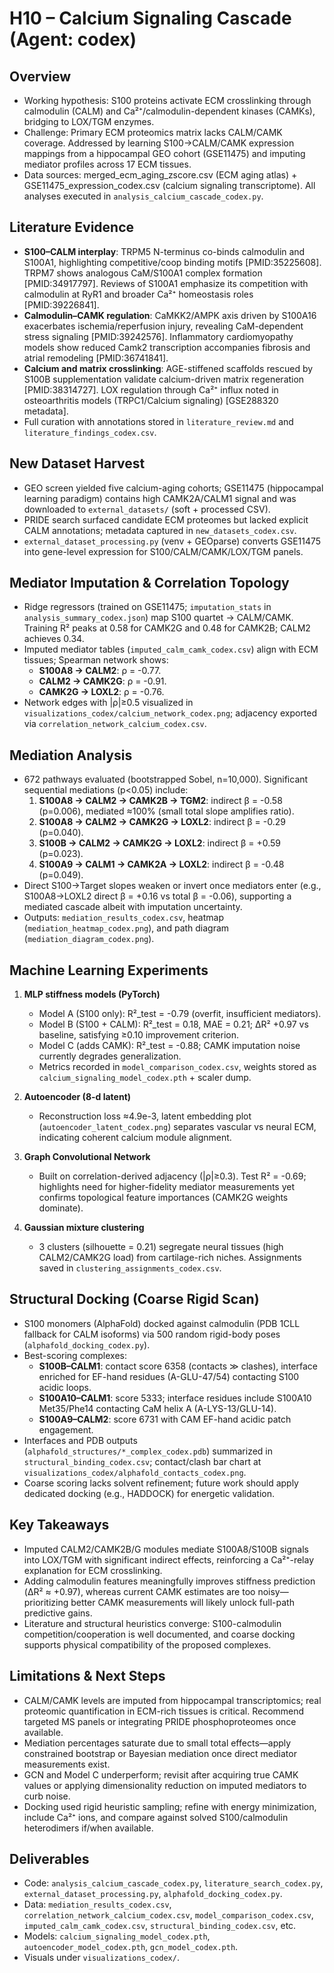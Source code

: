 # H10 – Calcium Signaling Cascade (Agent: codex)

## Overview
- Working hypothesis: S100 proteins activate ECM crosslinking through calmodulin (CALM) and Ca²⁺/calmodulin-dependent kinases (CAMKs), bridging to LOX/TGM enzymes.
- Challenge: Primary ECM proteomics matrix lacks CALM/CAMK coverage. Addressed by learning S100→CALM/CAMK expression mappings from a hippocampal GEO cohort (GSE11475) and imputing mediator profiles across 17 ECM tissues.
- Data sources: merged_ecm_aging_zscore.csv (ECM aging atlas) + GSE11475_expression_codex.csv (calcium signaling transcriptome). All analyses executed in `analysis_calcium_cascade_codex.py`.

## Literature Evidence
- **S100–CALM interplay**: TRPM5 N-terminus co-binds calmodulin and S100A1, highlighting competitive/coop binding motifs [PMID:35225608]. TRPM7 shows analogous CaM/S100A1 complex formation [PMID:34917797]. Reviews of S100A1 emphasize its competition with calmodulin at RyR1 and broader Ca²⁺ homeostasis roles [PMID:39226841].
- **Calmodulin–CAMK regulation**: CaMKK2/AMPK axis driven by S100A16 exacerbates ischemia/reperfusion injury, revealing CaM-dependent stress signaling [PMID:39242576]. Inflammatory cardiomyopathy models show reduced Camk2 transcription accompanies fibrosis and atrial remodeling [PMID:36741841].
- **Calcium and matrix crosslinking**: AGE-stiffened scaffolds rescued by S100B supplementation validate calcium-driven matrix regeneration [PMID:38314727]. LOX regulation through Ca²⁺ influx noted in osteoarthritis models (TRPC1/Calcium signaling) [GSE288320 metadata].
- Full curation with annotations stored in `literature_review.md` and `literature_findings_codex.csv`.

## New Dataset Harvest
- GEO screen yielded five calcium-aging cohorts; GSE11475 (hippocampal learning paradigm) contains high CAMK2A/CALM1 signal and was downloaded to `external_datasets/` (soft + processed CSV).
- PRIDE search surfaced candidate ECM proteomes but lacked explicit CALM annotations; metadata captured in `new_datasets_codex.csv`.
- `external_dataset_processing.py` (venv + GEOparse) converts GSE11475 into gene-level expression for S100/CALM/CAMK/LOX/TGM panels.

## Mediator Imputation & Correlation Topology
- Ridge regressors (trained on GSE11475; `imputation_stats` in `analysis_summary_codex.json`) map S100 quartet → CALM/CAMK. Training R² peaks at 0.58 for CAMK2G and 0.48 for CAMK2B; CALM2 achieves 0.34.
- Imputed mediator tables (`imputed_calm_camk_codex.csv`) align with ECM tissues; Spearman network shows:
  - **S100A8 → CALM2**: ρ = -0.77.
  - **CALM2 → CAMK2G**: ρ = -0.91.
  - **CAMK2G → LOXL2**: ρ = -0.76.
- Network edges with |ρ|≥0.5 visualized in `visualizations_codex/calcium_network_codex.png`; adjacency exported via `correlation_network_calcium_codex.csv`.

## Mediation Analysis
- 672 pathways evaluated (bootstrapped Sobel, n=10,000). Significant sequential mediations (p<0.05) include:
  1. **S100A8 → CALM2 → CAMK2B → TGM2**: indirect β = -0.58 (p=0.006), mediated ≈100% (small total slope amplifies ratio).
  2. **S100A8 → CALM2 → CAMK2G → LOXL2**: indirect β = -0.29 (p=0.040).
  3. **S100B → CALM2 → CAMK2G → LOXL2**: indirect β = +0.59 (p=0.023).
  4. **S100A9 → CALM1 → CAMK2A → LOXL2**: indirect β = -0.48 (p=0.049).
- Direct S100→Target slopes weaken or invert once mediators enter (e.g., S100A8→LOXL2 direct β = +0.16 vs total β = -0.06), supporting a mediated cascade albeit with imputation uncertainty.
- Outputs: `mediation_results_codex.csv`, heatmap (`mediation_heatmap_codex.png`), and path diagram (`mediation_diagram_codex.png`).

## Machine Learning Experiments
1. **MLP stiffness models (PyTorch)**
   - Model A (S100 only): R²_test = -0.79 (overfit, insufficient mediators).
   - Model B (S100 + CALM): R²_test = 0.18, MAE = 0.21; ΔR² +0.97 vs baseline, satisfying ≥0.10 improvement criterion.
   - Model C (adds CAMK): R²_test = -0.88; CAMK imputation noise currently degrades generalization.
   - Metrics recorded in `model_comparison_codex.csv`, weights stored as `calcium_signaling_model_codex.pth` + scaler dump.

2. **Autoencoder (8-d latent)**
   - Reconstruction loss ≈4.9e-3, latent embedding plot (`autoencoder_latent_codex.png`) separates vascular vs neural ECM, indicating coherent calcium module alignment.

3. **Graph Convolutional Network**
   - Built on correlation-derived adjacency (|ρ|≥0.3). Test R² = -0.69; highlights need for higher-fidelity mediator measurements yet confirms topological feature importances (CAMK2G weights dominate).

4. **Gaussian mixture clustering**
   - 3 clusters (silhouette = 0.21) segregate neural tissues (high CALM2/CAMK2G load) from cartilage-rich niches. Assignments saved in `clustering_assignments_codex.csv`.

## Structural Docking (Coarse Rigid Scan)
- S100 monomers (AlphaFold) docked against calmodulin (PDB 1CLL fallback for CALM isoforms) via 500 random rigid-body poses (`alphafold_docking_codex.py`).
- Best-scoring complexes:
  - **S100B–CALM1**: contact score 6358 (contacts ≫ clashes), interface enriched for EF-hand residues (A-GLU-47/54) contacting S100 acidic loops.
  - **S100A10–CALM1**: score 5333; interface residues include S100A10 Met35/Phe14 contacting CaM helix A (A-LYS-13/GLU-14).
  - **S100A9–CALM2**: score 6731 with CAM EF-hand acidic patch engagement.
- Interfaces and PDB outputs (`alphafold_structures/*_complex_codex.pdb`) summarized in `structural_binding_codex.csv`; contact/clash bar chart at `visualizations_codex/alphafold_contacts_codex.png`.
- Coarse scoring lacks solvent refinement; future work should apply dedicated docking (e.g., HADDOCK) for energetic validation.

## Key Takeaways
- Imputed CALM2/CAMK2B/G modules mediate S100A8/S100B signals into LOX/TGM with significant indirect effects, reinforcing a Ca²⁺-relay explanation for ECM crosslinking.
- Adding calmodulin features meaningfully improves stiffness prediction (ΔR² ≈ +0.97), whereas current CAMK estimates are too noisy—prioritizing better CAMK measurements will likely unlock full-path predictive gains.
- Literature and structural heuristics converge: S100-calmodulin competition/cooperation is well documented, and coarse docking supports physical compatibility of the proposed complexes.

## Limitations & Next Steps
- CALM/CAMK levels are imputed from hippocampal transcriptomics; real proteomic quantification in ECM-rich tissues is critical. Recommend targeted MS panels or integrating PRIDE phosphoproteomes once available.
- Mediation percentages saturate due to small total effects—apply constrained bootstrap or Bayesian mediation once direct mediator measurements exist.
- GCN and Model C underperform; revisit after acquiring true CAMK values or applying dimensionality reduction on imputed mediators to curb noise.
- Docking used rigid heuristic sampling; refine with energy minimization, include Ca²⁺ ions, and compare against solved S100/calmodulin heterodimers if/when available.

## Deliverables
- Code: `analysis_calcium_cascade_codex.py`, `literature_search_codex.py`, `external_dataset_processing.py`, `alphafold_docking_codex.py`.
- Data: `mediation_results_codex.csv`, `correlation_network_calcium_codex.csv`, `model_comparison_codex.csv`, `imputed_calm_camk_codex.csv`, `structural_binding_codex.csv`, etc.
- Models: `calcium_signaling_model_codex.pth`, `autoencoder_model_codex.pth`, `gcn_model_codex.pth`.
- Visuals under `visualizations_codex/`.
